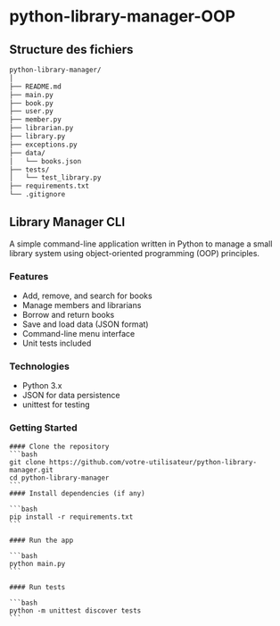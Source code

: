 # python-library-manager-OOP

## Structure des fichiers

```bash
python-library-manager/
│
├── README.md
├── main.py
├── book.py
├── user.py
├── member.py
├── librarian.py
├── library.py
├── exceptions.py
├── data/
│   └── books.json
├── tests/
│   └── test_library.py
├── requirements.txt
└── .gitignore
```

## Library Manager CLI

A simple command-line application written in Python to manage a small library system using object-oriented programming (OOP) principles.

### Features

- Add, remove, and search for books
- Manage members and librarians
- Borrow and return books
- Save and load data (JSON format)
- Command-line menu interface
- Unit tests included

### Technologies

- Python 3.x
- JSON for data persistence
- unittest for testing

### Getting Started

    #### Clone the repository
    ```bash
    git clone https://github.com/votre-utilisateur/python-library-manager.git
    cd python-library-manager
    ```
    #### Install dependencies (if any)
    
    ```bash
    pip install -r requirements.txt
    ```
    
    #### Run the app
    
    ```bash
    python main.py
    ```
    
    #### Run tests
    
    ```bash
    python -m unittest discover tests
    ```
